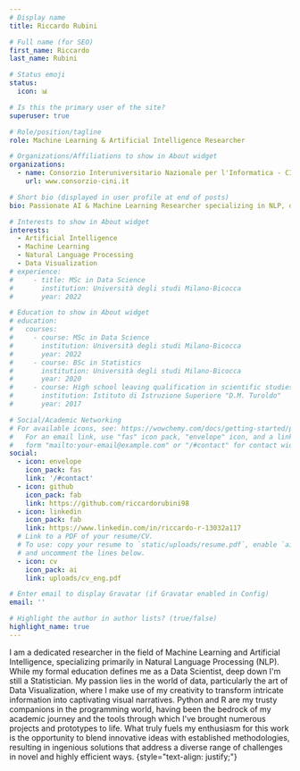 ```yaml
---
# Display name
title: Riccardo Rubini

# Full name (for SEO)
first_name: Riccardo
last_name: Rubini

# Status emoji
status:
  icon: 📊

# Is this the primary user of the site?
superuser: true

# Role/position/tagline
role: Machine Learning & Artificial Intelligence Researcher

# Organizations/Affiliations to show in About widget
organizations:
  - name: Consorzio Interuniversitario Nazionale per l'Informatica - CINI
    url: www.consorzio-cini.it

# Short bio (displayed in user profile at end of posts)
bio: Passionate AI & Machine Learning Researcher specializing in NLP, dedicated to unlocking insights through data visualization 

# Interests to show in About widget
interests:
  - Artificial Intelligence
  - Machine Learning
  - Natural Language Processing
  - Data Visualization
# experience:
#     - title: MSc in Data Science
#       institution: Università degli studi Milano-Bicocca
#       year: 2022

# Education to show in About widget
# education:
#   courses:
#     - course: MSc in Data Science
#       institution: Università degli studi Milano-Bicocca
#       year: 2022
#     - course: BSc in Statistics
#       institution: Università degli studi Milano-Bicocca
#       year: 2020
#     - course: High school leaving qualification in scientific studies
#       institution: Istituto di Istruzione Superiore "D.M. Turoldo"
#       year: 2017

# Social/Academic Networking
# For available icons, see: https://wowchemy.com/docs/getting-started/page-builder/#icons
#   For an email link, use "fas" icon pack, "envelope" icon, and a link in the
#   form "mailto:your-email@example.com" or "/#contact" for contact widget.
social:
  - icon: envelope
    icon_pack: fas
    link: '/#contact'
  - icon: github
    icon_pack: fab
    link: https://github.com/riccardorubini98
  - icon: linkedin
    icon_pack: fab
    link: https://www.linkedin.com/in/riccardo-r-13032a117
  # Link to a PDF of your resume/CV.
  # To use: copy your resume to `static/uploads/resume.pdf`, enable `ai` icons in `params.yaml`,
  # and uncomment the lines below.
  - icon: cv
    icon_pack: ai
    link: uploads/cv_eng.pdf

# Enter email to display Gravatar (if Gravatar enabled in Config)
email: ''

# Highlight the author in author lists? (true/false)
highlight_name: true
---
```


I am a dedicated researcher in the field of Machine Learning and Artificial Intelligence, specializing primarily in Natural Language Processing (NLP). While my formal education defines me as a Data Scientist, deep down I'm still a Statistician. My passion lies in the world of data, particularly the art of Data Visualization, where I make use of my creativity to transform intricate information into captivating visual narratives. Python and R are my trusty companions in the programming world, having been the bedrock of my academic journey and the tools through which I've brought numerous projects and prototypes to life. What truly fuels my enthusiasm for this work is the opportunity to blend innovative ideas with established methodologies, resulting in ingenious solutions that address a diverse range of challenges in novel and highly efficient ways.
{style="text-align: justify;"}
